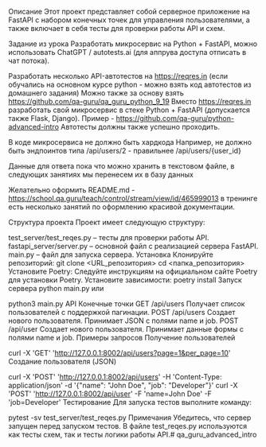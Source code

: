 Описание
Этот проект представляет собой серверное приложение на FastAPI с набором конечных точек для управления пользователями, а также включает в себя тесты для проверки работы API и схем.

Задание из урока
Разработать микросервис на Python + FastAPI, можно использовать ChatGPT / autotests.ai (для аппрува доступа отписать в чат потока).

Разработать несколько API-автотестов на https://reqres.in (если обучались на основном курсе python - можно взять код автотестов из домашнего задания)
Можно также за основу взять https://github.com/qa-guru/qa_guru_python_9_19
Вместо https://reqres.in разработать свой микросервис в стеке Python + FastAPI (допускается также Flask, Django). Пример - https://github.com/qa-guru/python-advanced-intro
Автотесты должны также успешно проходить.

В коде микросервиса не должно быть хардкода
Например, не должно быть эндпоинтов типа /api/users/2 - правильнее /api/users/{user_id}

Данные для ответа пока что можно хранить в текстовом файле, в следующих занятиях мы перенесем их в базу данных

Желательно оформить README.md - https://school.qa.guru/teach/control/stream/view/id/465999013 в тренинге есть несколько занятий по оформлению красивой документации.

Структура проекта
Проект имеет следующую структуру:

test_server/test_reqes.py – тесты для проверки работы API.
fastapi_server/server.py – основной файл с реализацией сервера FastAPI.
main.py – файл для запуска сервера.
Установка
Клонируйте репозиторий:
git clone <URL_репозитория>
cd <папка_репозитория>
Установите Poetry:
Следуйте инструкциям на официальном сайте Poetry для установки Poetry.
Установите зависимости:
poetry install
Запуск сервера
python main.py
или

python3 main.py
API
Конечные точки
GET /api/users
Получает список пользователей с поддержкой пагинации.
POST /api/users
Создает нового пользователя. Принимает JSON с полями name и job.
POST /api/user
Создает нового пользователя. Принимает данные формы с полями name и job.
Примеры запросов
Получение пользователей

curl -X 'GET' 'http://127.0.0.1:8002/api/users?page=1&per_page=10'
Создание пользователя (JSON)

curl -X 'POST' 'http://127.0.0.1:8002/api/users' -H 'Content-Type: application/json' -d '{"name": "John Doe", "job": "Developer"}'
curl -X 'POST' 'http://127.0.0.1:8002/api/user' -F 'name=John Doe' -F 'job=Developer'
Тестирование
Для запуска тестов выполните команду:

pytest -sv test_server/test_reqes.py
Примечания
Убедитесь, что сервер запущен перед запуском тестов.
В файле test_reqes.py используются как тесты схем, так и тесты логики работы API.# qa_guru_advanced_intro
